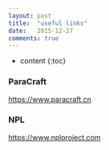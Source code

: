 ```yaml
---
layout: post
title:  "useful links"
date:   2015-12-27
comments: true
---
```


* content
{:toc}

### ParaCraft
https://www.paracraft.cn

### NPL
https://www.nplproject.com
